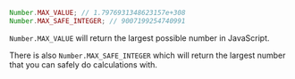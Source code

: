 ```js
Number.MAX_VALUE; // 1.7976931348623157e+308
Number.MAX_SAFE_INTEGER; // 9007199254740991
```

`Number.MAX_VALUE` will return the largest possible number in JavaScript.

There is also `Number.MAX_SAFE_INTEGER` which will return the largest number that you can safely do calculations with.
